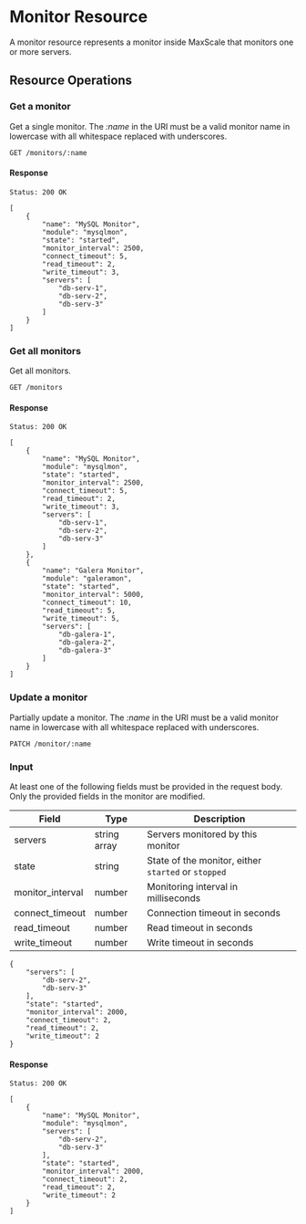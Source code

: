 # Monitor Resource

A monitor resource represents a monitor inside MaxScale that monitors one or
more servers.

## Resource Operations

### Get a monitor

Get a single monitor. The _:name_ in the URI must be a valid monitor name in
lowercase with all whitespace replaced with underscores.

```
GET /monitors/:name
```

#### Response

```
Status: 200 OK

[
    {
        "name": "MySQL Monitor",
        "module": "mysqlmon",
        "state": "started",
        "monitor_interval": 2500,
        "connect_timeout": 5,
        "read_timeout": 2,
        "write_timeout": 3,
        "servers": [
            "db-serv-1",
            "db-serv-2",
            "db-serv-3"
        ]
    }
]
```

### Get all monitors

Get all monitors.

```
GET /monitors
```

#### Response

```
Status: 200 OK

[
    {
        "name": "MySQL Monitor",
        "module": "mysqlmon",
        "state": "started",
        "monitor_interval": 2500,
        "connect_timeout": 5,
        "read_timeout": 2,
        "write_timeout": 3,
        "servers": [
            "db-serv-1",
            "db-serv-2",
            "db-serv-3"
        ]
    },
    {
        "name": "Galera Monitor",
        "module": "galeramon",
        "state": "started",
        "monitor_interval": 5000,
        "connect_timeout": 10,
        "read_timeout": 5,
        "write_timeout": 5,
        "servers": [
            "db-galera-1",
            "db-galera-2",
            "db-galera-3"
        ]
    }
]
```

### Update a monitor

Partially update a monitor. The _:name_ in the URI must be a valid monitor name
in lowercase with all whitespace replaced with underscores.

```
PATCH /monitor/:name
```

### Input

At least one of the following fields must be provided in the request body. Only
the provided fields in the monitor are modified.

|Field            |Type        |Description                                        |
|-----------------|------------|---------------------------------------------------|
|servers          |string array|Servers monitored by this monitor                  |
|state            |string      |State of the monitor, either `started` or `stopped`|
|monitor_interval |number      |Monitoring interval in milliseconds                |
|connect_timeout  |number      |Connection timeout in seconds                      |
|read_timeout     |number      |Read timeout in seconds                            |
|write_timeout    |number      |Write timeout in seconds                           |

```
{
    "servers": [
        "db-serv-2",
        "db-serv-3"
    ],
    "state": "started",
    "monitor_interval": 2000,
    "connect_timeout": 2,
    "read_timeout": 2,
    "write_timeout": 2
}
```

#### Response

```
Status: 200 OK

[
    {
        "name": "MySQL Monitor",
        "module": "mysqlmon",
        "servers": [
            "db-serv-2",
            "db-serv-3"
        ],
        "state": "started",
        "monitor_interval": 2000,
        "connect_timeout": 2,
        "read_timeout": 2,
        "write_timeout": 2
    }
]
```
